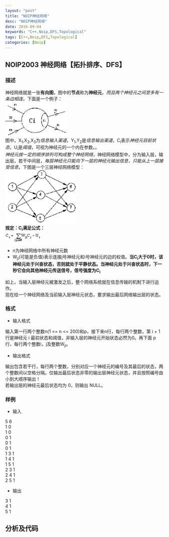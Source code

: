 ```yaml
---
layout: "post"
title: "NOIP神经网络"
desc: "NOIP神经网络"
date: 2016-09-04
keywords: "C++,Noip,DFS,Topological"
tags: [C++,Noip,DFS,Topological]
categories: [Noip]
---
```


## NOIP2003 神经网络【拓扑排序、DFS】

### 描述

神经网络就是一张**有向图**，图中的**节点**称为**神经元**，*而且两个神经元之间至多有一条边相连*，下面是一个例子：  
![alt text](/../static/img/blog/NerveNet/0.png)  
图中，X<sub>1</sub>,X<sub>2</sub>,X<sub>3</sub>为*信息输入渠道*，Y<sub>1</sub>,Y<sub>2</sub>是*信息输出渠道*，C<sub>i</sub>表示*神经元目前状态*，U<sub>i</sub>是*阈值*，可视为神经元的一个内在参数。。  
*神经元按一定的顺序排列可构成整个神经网络*，神经网络模型中，分为输入层，输出层，若干中间层，*每层神经元只能向下一层的神经元输出信息，只能从上一层接受信息*，下图是一个三层神经网络模型：  
![alt text](/../static/img/blog/NerveNet/1.png)  
**规定：C<sub>i</sub>满足公式：**  
![alt](/../static/img/blog/NerveNet/2.png)

* n为神经网络中所有神经元数  
* W<sub>ji</sub>(可能是负值)表示连接j号神经元和i号神经元的边的权值。**当C<sub>i</sub>大于0时，该神经元处于兴奋状态，否则就处于平静状态。当神经元处于兴奋状态时，下一秒它会向其他神经元传送信号，信号强度为C<sub>i</sub>**  

如上，当输入层神经元被激发之后，整个网络系统就在信息传输的机制下进行运作。  
现在给一个神经网络及当前输入层神经元状态，要求输出最后网络输出层的状态。  

### 格式

* 输入格式

输入第一行两个整数n(1 <= n <= 200)和p，接下来n行，每行两个整数，第 i + 1 行是神经元 i 最初状态和阈值，非输入层的神经元开始状态必然为0。再下面 p 行，每行两个整数i，j及整数W<sub>ji</sub>。  

* 输出格式

输出包含若干行，每行两个整数，分别对应一个神经元的编号及其最后的状态，两个整数间以空格分隔。仅输出最后状态非零的输出层神经元状态，并且按照编号由小到大顺序输出！  
若输出层的神经元最后状态均为 0，则输出 NULL。  

### 样例

* 输入

5 6  
1 0  
1 0  
0 1  
0 1  
0 1  
1 3 1  
1 4 1  
1 5 1  
2 3 1  
2 4 1  
2 5 1  

* 输出

3 1  
4 1  
5 1  

## 分析及代码

